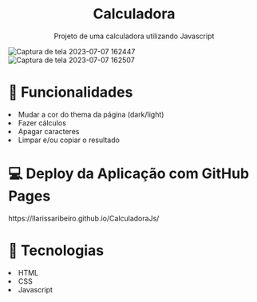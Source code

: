<h1 align='center'>Calculadora</h1>

<p align="center"> Projeto de uma calculadora utilizando Javascript </p>

![Captura de tela 2023-07-07 162447](https://github.com/llarissaribeiro/CalculadoraJs/assets/118293780/08c979e8-03c7-419a-84e2-361e6f2bc641)
![Captura de tela 2023-07-07 162507](https://github.com/llarissaribeiro/CalculadoraJs/assets/118293780/715e3633-6f39-401a-b243-511ea5a4ed6c)




<h1>🧮 Funcionalidades</h1>
<li>Mudar a cor do thema da página (dark/light)</li>
<li>Fazer cálculos</li>
<li>Apagar caracteres</li>
<li>Limpar e/ou copiar o resultado</li>

<h1>💻 Deploy da Aplicação com GitHub Pages</h1>
https://llarissaribeiro.github.io/CalculadoraJs/

<h1>🚀 Tecnologias</h1>
<li>HTML</li>
<li>CSS</li>
<li>Javascript</li>
